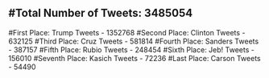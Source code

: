 #Total Number of Tweets: 3485054 
---
#First Place: Trump Tweets - 1352768
#Second Place: Clinton Tweets - 632125
#Third Place: Cruz Tweets - 581814
#Fourth Place: Sanders Tweets - 387157
#Fifth Place: Rubio Tweets - 248454
#Sixth Place: Jeb! Tweets - 156010
#Seventh Place: Kasich Tweets - 72236
#Last Place: Carson Tweets - 54490
